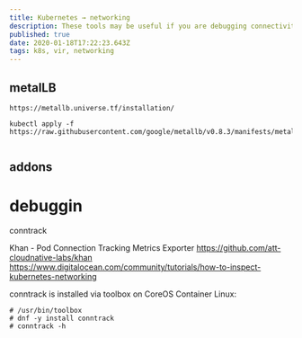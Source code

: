 ```yaml
---
title: Kubernetes → networking
description: These tools may be useful if you are debugging connectivity issues, investigating network throughput problems, or exploring Kubernetes to learn how it operates.
published: true
date: 2020-01-18T17:22:23.643Z
tags: k8s, vir, networking
---
```


## metalLB

```
https://metallb.universe.tf/installation/

kubectl apply -f https://raw.githubusercontent.com/google/metallb/v0.8.3/manifests/metallb.yaml


```

## addons


# debuggin

conntrack

Khan - Pod Connection Tracking Metrics Exporter
https://github.com/att-cloudnative-labs/khan
https://www.digitalocean.com/community/tutorials/how-to-inspect-kubernetes-networking

conntrack is installed via toolbox on CoreOS Container Linux:


```
# /usr/bin/toolbox
# dnf -y install conntrack
# conntrack -h
```

